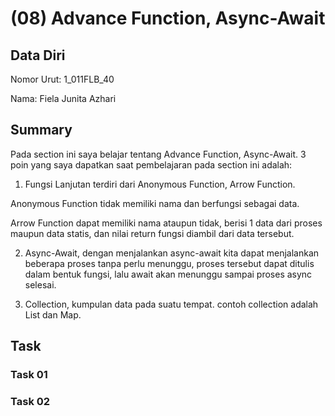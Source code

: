 # (08) Advance Function, Async-Await
## Data Diri
Nomor Urut: 1_011FLB_40

Nama: Fiela Junita Azhari

## Summary
Pada section ini saya belajar tentang Advance Function, Async-Await.
3 poin yang saya dapatkan saat pembelajaran pada section ini adalah:
1. Fungsi Lanjutan terdiri dari Anonymous Function, Arrow Function.

Anonymous Function tidak memiliki nama dan berfungsi sebagai data.

Arrow Function dapat memiliki nama ataupun tidak, berisi 1 data dari proses maupun data statis, dan nilai return fungsi diambil dari data tersebut.

2. Async-Await, dengan menjalankan async-await kita dapat menjalankan beberapa proses tanpa perlu menunggu, proses tersebut dapat ditulis dalam bentuk fungsi, lalu await akan menunggu sampai proses async selesai.

3. Collection, kumpulan data pada suatu tempat. contoh collection adalah List dan Map.

## Task
### Task 01
### Task 02